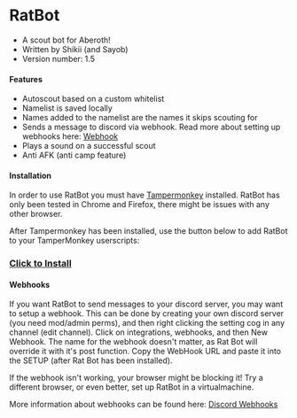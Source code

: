 # RatBot
- A scout bot for Aberoth!
- Written by Shikii (and Sayob)
- Version number: 1.5

#### Features
- Autoscout based on a custom whitelist
- Namelist is saved locally
- Names added to the namelist are the names it skips scouting for
- Sends a message to discord via webhook. Read more about setting up webhooks here: [Webhook](https://github.com/Shikster/RatBot#Webhooks)
- Plays a sound on a successful scout
- Anti AFK (anti camp feature)


#### Installation
In order to use RatBot you must have [Tampermonkey](https://www.tampermonkey.net/) installed.
RatBot has only been tested in Chrome and Firefox, there might be issues with any other browser.

After Tampermonkey has been installed, use the button below to add RatBot to your TamperMonkey userscripts:
### [Click to Install](https://github.com/Shikster/RatBot/raw/main/RatBot.user.js)

#### Webhooks
If you want RatBot to send messages to your discord server, you may want to setup a webhook.
This can be done by creating your own discord server (you need mod/admin perms), and then right clicking the setting cog in any channel (edit channel).
Click on integrations, webhooks, and then New Webhook. The name for the webhook doesn't matter, as Rat Bot will override it with it's post function. Copy the WebHook URL and paste it into the SETUP (after Rat Bot has been installed). 

If the webhook isn't working, your browser might be blocking it! Try a different browser, or even better, set up RatBot in a virtualmachine.

More information about webhooks can be found here:
[Discord Webhooks](https://support.discord.com/hc/en-us/articles/228383668-Intro-to-Webhooks)
